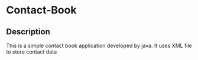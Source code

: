 # Contact-Book

## Description

This is a simple contact book application developed by java. It uses XML file to store contact data
